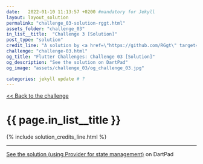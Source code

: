 ```yaml
---
date:   2022-01-10 11:13:57 +0200 #mandatory for Jekyll
layout: layout_solution
permalink: "challenge_03-solution-rggt.html"
assets_folder: "challenge_03"
in_list__title:  "Challenge 3 [Solution]"
post_type: "solution"
credit_line: "A solution by <a href=\"https://github.com/RGgt\" target=\"_blank\">RGgt</a>"
challenge: "challenge-03.html"
og_title: "Flutter Challenges: Challenge 03 [Solution]"
og_description: "See the solution on DartPad"
og_image: "assets/challenge_03/og_challenge_03.jpg"

categories: jekyll update # ?
---
```

[<< Back to the challenge]({{page.challenge}})

<h1 class="fancy centered"> {{ page.in_list__title }}</h1>
{% include solution_credits_line.html  %}
<hr>
 
<a href="https://dartpad.dev/?id=ff3a1114b3815e1e92704ec64d0456bc" target="_blank">See the solution (using Provider for state management)</a> on DartPad
